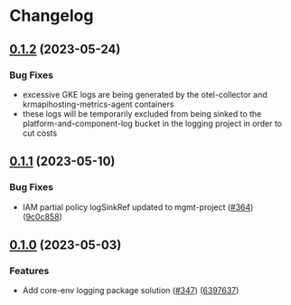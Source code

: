 # Changelog

## [0.1.2](https://github.com/GoogleCloudPlatform/pubsec-declarative-toolkit/compare/solutions/logging/core-env/0.1.0...solutions/logging/core-env/0.1.2) (2023-05-24)


### Bug Fixes

- excessive GKE logs are being generated by the otel-collector and krmapihosting-metrics-agent containers
- these logs will be temporarily excluded from being sinked to the platform-and-component-log bucket in the logging project in order to cut costs

## [0.1.1](https://github.com/GoogleCloudPlatform/pubsec-declarative-toolkit/compare/solutions/logging/core-env/0.1.0...solutions/logging/core-env/0.1.1) (2023-05-10)


### Bug Fixes

* IAM partial policy logSinkRef updated to mgmt-project ([#364](https://github.com/GoogleCloudPlatform/pubsec-declarative-toolkit/issues/364)) ([9c0c858](https://github.com/GoogleCloudPlatform/pubsec-declarative-toolkit/commit/9c0c85897fa63a905f0036bc521178f4da529291))

## [0.1.0](https://github.com/GoogleCloudPlatform/pubsec-declarative-toolkit/compare/solutions/logging/core-env-v0.0.1...solutions/logging/core-env/0.1.0) (2023-05-03)


### Features

* Add core-env logging package solution ([#347](https://github.com/GoogleCloudPlatform/pubsec-declarative-toolkit/issues/347)) ([6397637](https://github.com/GoogleCloudPlatform/pubsec-declarative-toolkit/commit/639763748ae9a48fb6268b299ca9f03e6f050dd1))
